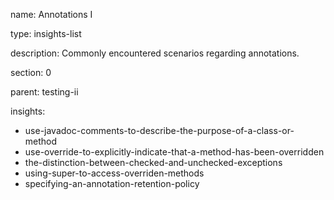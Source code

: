 name: Annotations I

type: insights-list

description: Commonly encountered scenarios regarding annotations.

section: 0

parent: testing-ii

insights:
  - use-javadoc-comments-to-describe-the-purpose-of-a-class-or-method
  - use-override-to-explicitly-indicate-that-a-method-has-been-overridden
  - the-distinction-between-checked-and-unchecked-exceptions
  - using-super-to-access-overriden-methods
  - specifying-an-annotation-retention-policy
